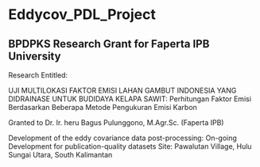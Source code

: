 # Eddycov_PDL_Project
## BPDPKS Research Grant for Faperta IPB University 

Research Entitled: 

UJI MULTILOKASI FAKTOR EMISI LAHAN GAMBUT INDONESIA YANG DIDRAINASE UNTUK BUDIDAYA KELAPA SAWIT:
Perhitungan Faktor Emisi Berdasarkan Beberapa Metode Pengukuran Emisi Karbon

Granted to Dr. Ir. heru Bagus Pulunggono, M.Agr.Sc. (Faperta IPB)

Development of the eddy covariance data post-processing: On-going Development for publication-quality datasets
Site: Pawalutan Village, Hulu Sungai Utara, South Kalimantan
